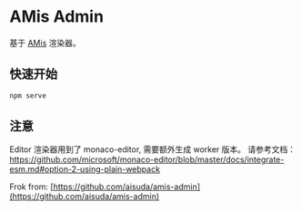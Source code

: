 AMis Admin
==========================

基于 [AMis](https://github.com/baidu/amis) 渲染器。

## 快速开始

```bash
npm serve
```

## 注意

Editor 渲染器用到了 monaco-editor, 需要额外生成 worker 版本。 请参考文档：https://github.com/microsoft/monaco-editor/blob/master/docs/integrate-esm.md#option-2-using-plain-webpack

Frok from: [https://github.com/aisuda/amis-admin](https://github.com/aisuda/amis-admin)

